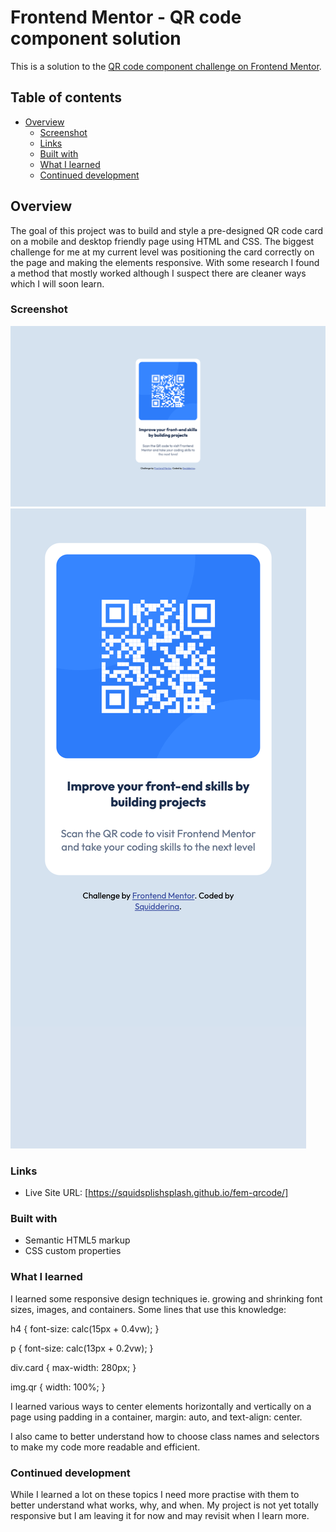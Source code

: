 # Frontend Mentor - QR code component solution

This is a solution to the [QR code component challenge on Frontend Mentor](https://www.frontendmentor.io/challenges/qr-code-component-iux_sIO_H).

## Table of contents

- [Overview](#overview)
  - [Screenshot](#screenshot)
  - [Links](#links)
  - [Built with](#built-with)
  - [What I learned](#what-i-learned)
  - [Continued development](#continued-development)

## Overview

The goal of this project was to build and style a pre-designed QR code card on a mobile and desktop friendly page using HTML and CSS. The biggest challenge for me at my current level was positioning the card correctly on the page and making the elements responsive. With some research I found a method that mostly worked although I suspect there are cleaner ways which I will soon learn.

### Screenshot

![](./images/Screenshot1-QR-code-component-.png)
![](./images/Screenshot2-QR-code-component-.png)

### Links

- Live Site URL: [https://squidsplishsplash.github.io/fem-qrcode/]

### Built with

- Semantic HTML5 markup
- CSS custom properties

### What I learned

I learned some responsive design techniques ie. growing and shrinking font sizes, images, and containers.
Some lines that use this knowledge:

h4 {
    font-size: calc(15px + 0.4vw);
}

p {
    font-size: calc(13px + 0.2vw);
}

div.card {
    max-width: 280px;
}

img.qr {
    width: 100%;
}

I learned various ways to center elements horizontally and vertically on a page using padding in a container, margin: auto, and text-align: center. 

I also came to better understand how to choose class names and selectors to make my code more readable and efficient.

### Continued development

While I learned a lot on these topics I need more practise with them to better understand what works, why, and when. My project is not yet totally responsive but I am leaving it for now and may revisit when I learn more.
